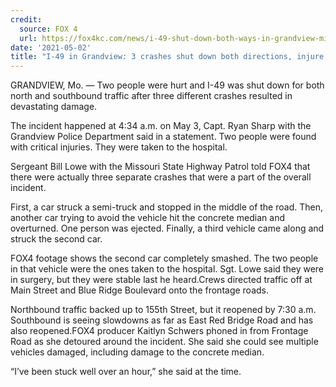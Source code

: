 ```yaml
---
credit:
  source: FOX 4
  url: https://fox4kc.com/news/i-49-shut-down-both-ways-in-grandview-missouri/
date: '2021-05-02'
title: "I-49 in Grandview: 3 crashes shut down both directions, injure 2 people"
---
```

GRANDVIEW, Mo. — Two people were hurt and I-49 was shut down for both north and southbound traffic after three different crashes resulted in devastating damage.

The incident happened at 4:34 a.m. on May 3, Capt. Ryan Sharp with the Grandview Police Department said in a statement. Two people were found with critical injuries. They were taken to the hospital.

Sergeant Bill Lowe with the Missouri State Highway Patrol told FOX4 that there were actually three separate crashes that were a part of the overall incident.

First, a car struck a semi-truck and stopped in the middle of the road. Then, another car trying to avoid the vehicle hit the concrete median and overturned. One person was ejected. Finally, a third vehicle came along and struck the second car.

FOX4 footage shows the second car completely smashed. The two people in that vehicle were the ones taken to the hospital. Sgt. Lowe said they were in surgery, but they were stable last he heard.Crews directed traffic off at Main Street and Blue Ridge Boulevard onto the frontage roads.

Northbound traffic backed up to 155th Street, but it reopened by 7:30 a.m. Southbound is seeing slowdowns as far as East Red Bridge Road and has also reopened.FOX4 producer Kaitlyn Schwers phoned in from Frontage Road as she detoured around the incident. She said she could see multiple vehicles damaged, including damage to the concrete median.

“I’ve been stuck well over an hour,” she said at the time.
